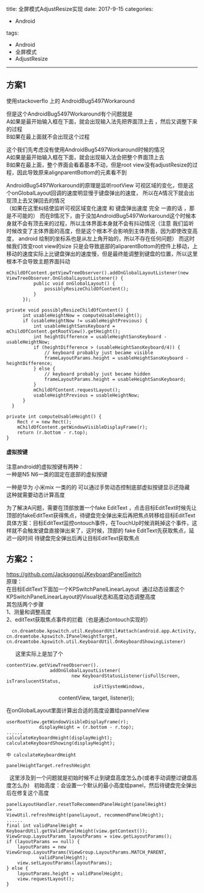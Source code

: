 title: 全屏模式AdjustResize实现
date: 2017-9-15
categories:
- Android
   
   
   
tags:   
- Android
- 全屏模式
- AdjustResize

---

## 方案1 
使用stackoverflo 上的 AndroidBug5497Workaround


但是这个AndroidBug5497Workaround有个问题就是  
A如果是最开始输入框在下面，就会出现输入法先把界面顶上去 ，然后又调整下来的过程   
B如果在最上面就不会出现这个过程  



这个我们先考虑没有使用AndroidBug5497Workaround时候的情况  
A如果是最开始输入框在下面，就会出现输入法会把整个界面顶上去   
B如果在最上面，整个界面会看着基本不动，但是root view没有adjustResize的过程，因此导致原来alignparentBottom的元素看不到  



AndroidBug5497Workaround的原理是监听rootView 可视区域的变化，但是这个onGlobalLayout回调的速度明显慢于键盘弹出的速度，
所以在A情况下就会出现顶上去又弹回去的情况   
（如果在这里纠结使监听可视区域变化速度 和 键盘弹出速度  完全 一直的话 ，那是不可能的）
而在B情况下，由于没加AndroidBug5497Workaround这个时候本身就不会有顶去来的过程，所以主体界面本身就不会有抖动情况（注意 我们监听时候改变了主体界面的高度，但是这个根本不会影响到主体界面，因为即使改变高度， android 绘制的坐标系也是从左上角开始的，所以不存在任何问题）
而这时候我们改变root view的size  只是会导致底部的aliparentBottom的控件上移动，上移动的速度实际上比键盘弹出的速度慢，但是最终能调整到键盘的位置，所以这里根本不会导致主题界面抖动


    mChildOfContent.getViewTreeObserver().addOnGlobalLayoutListener(new ViewTreeObserver.OnGlobalLayoutListener() {
              public void onGlobalLayout() {
                  possiblyResizeChildOfContent();
              }
          });

    private void possiblyResizeChildOfContent() {
          int usableHeightNow = computeUsableHeight();
          if (usableHeightNow != usableHeightPrevious) {
              int usableHeightSansKeyboard = mChildOfContent.getRootView().getHeight();
              int heightDifference = usableHeightSansKeyboard - usableHeightNow;
              if (heightDifference > (usableHeightSansKeyboard/4)) {
                  // keyboard probably just became visible
                  frameLayoutParams.height = usableHeightSansKeyboard - heightDifference;
              } else {
                  // keyboard probably just became hidden
                  frameLayoutParams.height = usableHeightSansKeyboard;
              }
              mChildOfContent.requestLayout();
              usableHeightPrevious = usableHeightNow;
          }
      }

    private int computeUsableHeight() {
        Rect r = new Rect();
        mChildOfContent.getWindowVisibleDisplayFrame(r);
        return (r.bottom - r.top);
    }



#### 虚拟按键
注意android的虚拟按键有两种：  
一种是N5 N6一类的固定在底部的虚拟按键  

一种是华为 小米mix 一类的的  可以通过手势动态控制底部虚拟按键显示还隐藏   
这种就需要动态计算高度  

为了解决A问题，需要在顶部放置一个fake EditText ，点击目标EditText时候先让顶部的fakeEditText获得焦点，待键盘完全弹出来后再把焦点转移给目标EditText   
具体方案：目标EditText监控ontouch事件，在TouchUp时候消耗掉这个事件，这样就不会触发键盘直接弹出来了，这时候，顶部的 fake EditText先获取焦点，延迟一段时间 待键盘完全弹出后再让目标EditText获取焦点


## 方案2：
https://github.com/Jacksgong/JKeyboardPanelSwitch    
原理：  
在目标EditText下面加一个KPSwitchPanelLinearLayout  通过动态设置这个KPSwitchPanelLinearLayout的Visual状态和高度动态调整高度    
其包括两个步骤  
1、测量和调整高度  
2、editText获取焦点事件的拦截（也是通过ontouch实现的）  
      
      cn.dreamtobe.kpswitch.util.KeyboardUtil#attach(android.app.Activity, cn.dreamtobe.kpswitch.IPanelHeightTarget,    cn.dreamtobe.kpswitch.util.KeyboardUtil.OnKeyboardShowingListener)  
      
这里实际上是加了个  

    contentView.getViewTreeObserver().
                    addOnGlobalLayoutListener(
                            new KeyboardStatusListener(isFullScreen, isTranslucentStatus,
                                    isFitSystemWindows,
                                    contentView, target, listener));  
                                    
在onGlobalLayout里面计算出合适的高度设置给pannelView

    userRootView.getWindowVisibleDisplayFrame(r);
                displayHeight = (r.bottom - r.top);
    ......              
    calculateKeyboardHeight(displayHeight);
    calculateKeyboardShowing(displayHeight);

    中 calculateKeyboardHeight

    panelHeightTarget.refreshHeight




  
这里涉及到一个问题就是初始时候不止到键盘高度怎么办(或者手动调整过键盘高度怎么办)  
初始高度：会设置一个默认的最小高度给panel，然后待键盘完全弹出后在修复这个高度  

    panelLayoutHandler.resetToRecommendPanelHeight(panelHeight)
    >>
    ViewUtil.refreshHeight(panelLayout, recommendPanelHeight);
    ......
    final int validPanelHeight = KeyboardUtil.getValidPanelHeight(view.getContext());
    ViewGroup.LayoutParams layoutParams = view.getLayoutParams();
    if (layoutParams == null) {
        layoutParams = new ViewGroup.LayoutParams(ViewGroup.LayoutParams.MATCH_PARENT,
                validPanelHeight);
        view.setLayoutParams(layoutParams);
    } else {
        layoutParams.height = validPanelHeight;
        view.requestLayout();
    }






